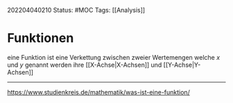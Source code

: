 202204040210
Status: #MOC
Tags: [[Analysis]]

# Funktionen
eine Funktion ist eine Verkettung zwischen zweier Wertemengen welche $x$ und $y$ genannt werden ihre [[X-Achse|X-Achsen]] und [[Y-Achse|Y-Achsen]]


___

https://www.studienkreis.de/mathematik/was-ist-eine-funktion/